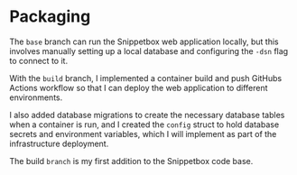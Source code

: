 # Packaging

The `base` branch can run the Snippetbox web application locally, but this involves manually setting up a local database
and configuring the `-dsn` flag to connect to it.

With the `build` branch, I implemented a container build and push GitHubs Actions workflow so that I can deploy the web
application to different environments.

I also added database migrations to create the necessary database tables when a container is run, and I created
the `config` struct to hold database secrets and environment variables, which I will implement as part of the
infrastructure deployment.

The build `branch` is my first addition to the Snippetbox code base.
